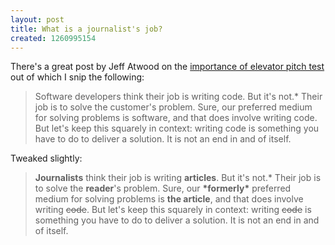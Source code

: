 ```yaml
---
layout: post
title: What is a journalist's job?
created: 1260995154
---
```

There's a great post by Jeff Atwood on the <a href="http://www.codinghorror.com/blog/archives/000962.html">importance of elevator pitch test</a> out of which I snip the following: <blockquote>Software developers think their job is writing code. But it's not.* Their job is to solve the customer's problem. Sure, our preferred medium for solving problems is software, and that does involve writing code. But let's keep this squarely in context: writing code is something you have to do to deliver a solution. It is not an end in and of itself. </blockquote>

Tweaked slightly:
<blockquote><b>Journalists</b> think their job is writing <b>articles</b>. But it's not.* Their job is to solve the <b>reader</b>'s problem. Sure, our <b>*formerly*</b> preferred medium for solving problems is <b>the article</b>, and that does involve writing <del>code</del>. But let's keep this squarely in context: writing <del>code</del> is something you have to do to deliver a solution. It is not an end in and of itself. </blockquote>
